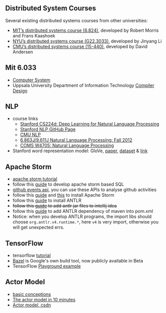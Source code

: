 ## Distributed System Courses
Several existing distributed systems courses from other universities:
- [MIT’s distributed systems course (6.824)](https://pdos.csail.mit.edu/6.824/), developed by Robert Morris and Frans Kaashoek
- [NYU’s distributed systems course (G22.3033)](http://www.news.cs.nyu.edu/~jinyang/fa16-ds/), developed by Jinyang Li
- [CMU’s distributed systems course (15-440)](http://www.cs.cmu.edu/~dga/15-440/F10/), developed by David Andersen

## Mit 6.033
- [Computer System](http://web.mit.edu/6.033/www/)
- Uppsala University Department of Information Technology [Compiler Design](http://user.it.uu.se/~kostis/Teaching/KT1-11/Slides/)


## NLP
- course links
  - [Stanford CS224d: Deep Learning for Natural Language Processing](http://cs224d.stanford.edu/)
  - [Stanford NLP GitHub Page](https://github.com/stanfordnlp/)
  - [CMU NLP](http://demo.clab.cs.cmu.edu/NLP/)
  - [6.863J/9.611J Natural Language Processing: Fall 2012](http://web.mit.edu/6.863/www/fall2012/)
  - [COMS W4705: Natural Language Processing](http://www.cs.columbia.edu/~cs4705/)
- Stanford word representation model: GloVe, [paper](https://nlp.stanford.edu/pubs/glove.pdf), [dataset](https://nlp.stanford.edu/data/) & [link](https://nlp.stanford.edu/projects/glove/)


## Apache Storm
- [apache storm tutorial](http://www.tutorialspoint.com/apache_storm/index.htm)
- follow this [guide](http://storm.apache.org/releases/2.0.0-SNAPSHOT/storm-sql-internal.html) to develop apache storm based SQL
- [github events api](https://developer.github.com/v3/activity/events/), you can use these APIs to analyse github activities
- follow this [guide](https://www.tutorialspoint.com/apache_storm/apache_storm_installation.htm) and [this](http://www.powerxing.com/install-storm/) to install Apache Storm
- follow this [guide](https://github.com/antlr/antlr4/blob/master/doc/getting-started.md) to install ANTLR
- ~~follow this [guide](https://stackoverflow.com/questions/21051991/importing-jar-file-into-intellij-idea) to add antlr jar files to intellij idea~~
- follow this [guide](http://mvnrepository.com/artifact/org.antlr/antlr4-runtime/4.7) to add ANTLR dependency of maven into pom.xml
- Notice: when you develop ANTLR programs, the import libs should choose `org.antlr.v4.runtime.*`, here `v4` is very import, otherwise you will get unexpected errs.

## TensorFlow
- tensorflow [tutorial](https://www.tensorflow.org/versions/r0.12/get_started/index.html)
- [Bazel](https://github.com/bazelbuild/bazel) is Google's own build tool, now publicly available in Beta
- TensorFlow [Playground example](http://playground.tensorflow.org)

## Actor Model
- [basic conceptions](https://en.wikipedia.org/wiki/Actor_model)
- [The actor model in 10 minutes](http://www.brianstorti.com/the-actor-model/)
- [Actor model, csdn](http://blog.csdn.net/gulianchao/article/details/7249117)
